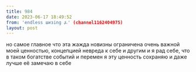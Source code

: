 ```yaml
---
title: 984
date: 2023-06-17 18:49:52
from: 'endless шизing ⍼' (channel1162404975)
layout: post
---
```


но самое главное что эта жажда новизны ограничена очень важной моей ценностью, концепцией невреда к себе и другим и я рад себе, что в таком богатстве событий и перемен я эту ценность сохраняю и даже лучше её замечаю в себе
